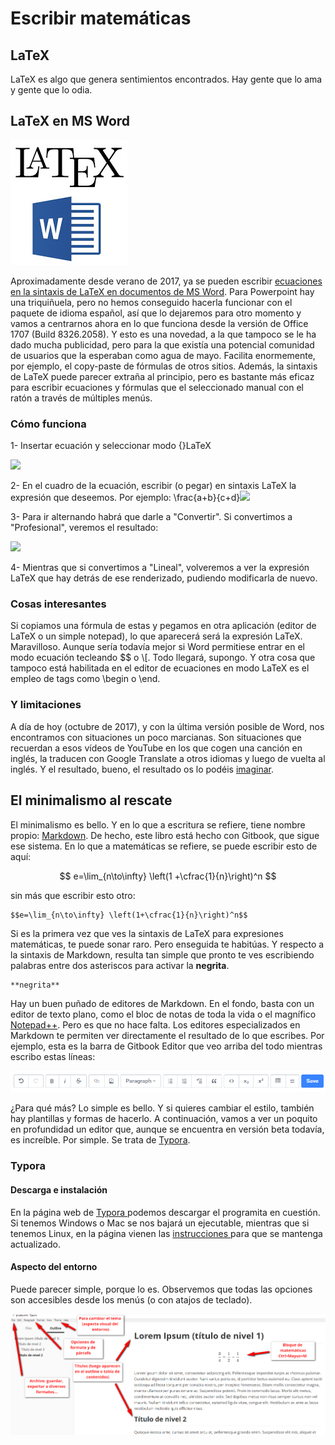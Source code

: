 # Escribir matemáticas

## LaTeX

LaTeX es algo que genera sentimientos encontrados. Hay gente que lo ama y gente que lo odia.

## LaTeX en MS Word

![](/herramientas/assets/latex-word.png)

Aproximadamente desde verano de 2017, ya se pueden escribir [ecuaciones en la sintaxis de LaTeX en documentos de MS Word](https://blogs.msdn.microsoft.com/murrays/2017/07/30/latex-math-in-office/). Para Powerpoint hay una triquiñuela, pero no hemos conseguido hacerla funcionar con el paquete de idioma español, así que lo dejaremos para otro momento y vamos a centrarnos ahora en lo que funciona desde la versión de Office 1707 \(Build 8326.2058\). Y esto es una novedad, a la que tampoco se le ha dado mucha publicidad, pero para la que existía una potencial comunidad de usuarios que la esperaban como agua de mayo. Facilita enormemente, por ejemplo, el copy-paste de fórmulas de otros sitios. Además, la sintaxis de LaTeX puede parecer extraña al principio, pero es bastante más eficaz para escribir ecuaciones y fórmulas que el seleccionado manual con el ratón a través de múltiples menús.

### Cómo funciona

1- Insertar ecuación y seleccionar modo {}LaTeX

[![](https://3.bp.blogspot.com/--1Y6LYgFEyc/Wb581DFkHlI/AAAAAAAAEZQ/sFbWA_N97YoYEMd5OZWCbCiO9ueDjKbVwCEwYBhgL/s1600/word01.jpg)](https://3.bp.blogspot.com/--1Y6LYgFEyc/Wb581DFkHlI/AAAAAAAAEZQ/sFbWA_N97YoYEMd5OZWCbCiO9ueDjKbVwCEwYBhgL/s1600/word01.jpg)

2- En el cuadro de la ecuación, escribir \(o pegar\) en sintaxis LaTeX la expresión que deseemos. Por ejemplo: \frac{a+b}{c+d}[![](https://4.bp.blogspot.com/-88omupwe07Q/Wb581My8ZzI/AAAAAAAAEZY/j9-Yft7EQ9AIjDeG4MYRKwZ_qwlyARAcACEwYBhgL/s1600/word02.jpg)](https://4.bp.blogspot.com/-88omupwe07Q/Wb581My8ZzI/AAAAAAAAEZY/j9-Yft7EQ9AIjDeG4MYRKwZ_qwlyARAcACEwYBhgL/s1600/word02.jpg)

3- Para ir alternando habrá que darle a "Convertir". Si convertimos a "Profesional", veremos el resultado:

[![](https://3.bp.blogspot.com/-bTZkagvVTSo/Wb581fq-jHI/AAAAAAAAEZY/9BAqXSmvb_kq3o6lq-A-LyN1biErDqb1QCEwYBhgL/s1600/word03.jpg)](https://3.bp.blogspot.com/-bTZkagvVTSo/Wb581fq-jHI/AAAAAAAAEZY/9BAqXSmvb_kq3o6lq-A-LyN1biErDqb1QCEwYBhgL/s1600/word03.jpg)

4- Mientras que si convertimos a "Lineal", volveremos a ver la expresión LaTeX que hay detrás de ese renderizado, pudiendo modificarla de nuevo.

### Cosas interesantes

Si copiamos una fórmula de estas y pegamos en otra aplicación \(editor de LaTeX o un simple notepad\), lo que aparecerá será la expresión LaTeX. Maravilloso. Aunque sería todavía mejor si Word permitiese entrar en el modo ecuación tecleando $$ o \\[. Todo llegará, supongo. Y otra cosa que tampoco está habilitada en el editor de ecuaciones en modo LaTeX es el empleo de tags como \begin o \end.

### Y limitaciones

A día de hoy \(octubre de 2017\), y con la última versión posible de Word, nos encontramos con situaciones un poco marcianas. Son situaciones que recuerdan a esos vídeos de YouTube en los que cogen una canción en inglés, la traducen con Google Translate a otros idiomas y luego de vuelta al inglés. Y el resultado, bueno, el resultado os lo podéis [imaginar](https://www.youtube.com/watch?v=6mqG5l-9wIE).

## El minimalismo al rescate

El minimalismo es bello. Y en lo que a escritura se refiere, tiene nombre propio: [Markdown](https://es.wikipedia.org/wiki/Markdown). De hecho, este libro está hecho con Gitbook, que sigue ese sistema. En lo que a matemáticas se refiere, se puede escribir esto de aquí:


$$
e=\lim_{n\to\infty} \left(1 +\cfrac{1}{n}\right)^n
$$


sin más que escribir esto otro:

```
$$e=\lim_{n\to\infty} \left(1+\cfrac{1}{n}\right)^n$$
```

Si es la primera vez que ves la sintaxis de LaTeX para expresiones matemáticas, te puede sonar raro. Pero enseguida te habitúas. Y respecto a la sintaxis de Markdown, resulta tan simple que pronto te ves escribiendo palabras entre dos asteriscos para activar la **negrita**.

```
**negrita**
```

Hay un buen puñado de editores de Markdown. En el fondo, basta con un editor de texto plano, como el bloc de notas de toda la vida o el magnífico [Notepad++](https://notepad-plus-plus.org). Pero es que no hace falta. Los editores especializados en Markdown te permiten ver directamente el resultado de lo que escribes. Por ejemplo, esta es la barra de Gitbook Editor que veo arriba del todo mientras escribo estas líneas:

![](/herramientas/assets/barra-gitbook.png)

¿Para qué más? Lo simple es bello. Y si quieres cambiar el estilo, también hay plantillas y formas de hacerlo. A continuación, vamos a ver un poquito en profundidad un editor que, aunque se encuentra en versión beta todavía, es increíble. Por simple. Se trata de [Typora](https://typora.io/).

### Typora

#### Descarga e instalación

En la página web de [Typora ](https://typora.io/)podemos descargar el programita en cuestión. Si tenemos Windows o Mac se nos bajará un ejecutable, mientras que si tenemos Linux, en la página vienen las [instrucciones ](https://typora.io/#linux)para que se mantenga actualizado.

#### Aspecto del entorno

Puede parecer simple, porque lo es. Observemos que todas las opciones son accesibles desde los menús \(o con atajos de teclado\). 

![](/herramientas/assets/typora01.png)



